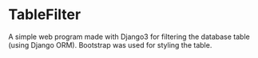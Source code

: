 # TableFilter
A simple web program made with Django3 for filtering the database table (using Django ORM).
Bootstrap was used for styling the table.

